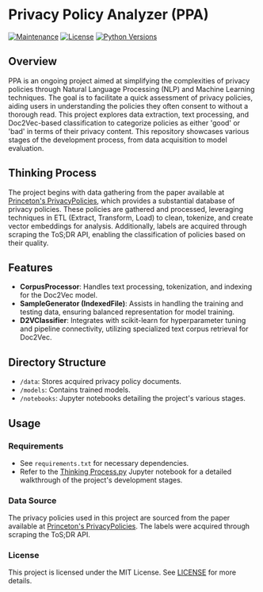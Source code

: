 # Privacy Policy Analyzer (PPA)
[![Maintenance](https://img.shields.io/maintenance/yes/2023)](https://github.com/Th3Tr00p3r/PrivacyPolicy)
[![License](https://img.shields.io/badge/license-MIT-l)](/LICENSE)
[![Python Versions](https://img.shields.io/badge/python-3.10-blue)](https://www.python.org/downloads/)

## Overview
PPA is an ongoing project aimed at simplifying the complexities of privacy policies through Natural Language Processing (NLP) and Machine Learning techniques. The goal is to facilitate a quick assessment of privacy policies, aiding users in understanding the policies they often consent to without a thorough read. This project explores data extraction, text processing, and Doc2Vec-based classification to categorize policies as either 'good' or 'bad' in terms of their privacy content. This repository showcases various stages of the development process, from data acquisition to model evaluation.

## Thinking Process
The project begins with data gathering from the paper available at [Princeton's PrivacyPolicies](https://privacypolicies.cs.princeton.edu/), which provides a substantial database of privacy policies. These policies are gathered and processed, leveraging techniques in ETL (Extract, Transform, Load) to clean, tokenize, and create vector embeddings for analysis. Additionally, labels are acquired through scraping the ToS;DR API, enabling the classification of policies based on their quality.

## Features
- **CorpusProcessor**: Handles text processing, tokenization, and indexing for the Doc2Vec model.
- **SampleGenerator (IndexedFile)**: Assists in handling the training and testing data, ensuring balanced representation for model training.
- **D2VClassifier**: Integrates with scikit-learn for hyperparameter tuning and pipeline connectivity, utilizing specialized text corpus retrieval for Doc2Vec.

## Directory Structure
- `/data`: Stores acquired privacy policy documents.
- `/models`: Contains trained models.
- `/notebooks`: Jupyter notebooks detailing the project's various stages.

## Usage
### Requirements
- See `requirements.txt` for necessary dependencies.
- Refer to the [Thinking Process.py](https://github.com/Th3Tr00p3r/PrivacyPolicy/blob/master/ppa/notebooks/Thinking%20Process.py) Jupyter notebook for a detailed walkthrough of the project's development stages.

### Data Source
The privacy policies used in this project are sourced from the paper available at [Princeton's PrivacyPolicies](https://privacypolicies.cs.princeton.edu/). The labels were acquired through scraping the ToS;DR API.

### License
This project is licensed under the MIT License. See [LICENSE](https://github.com/Th3Tr00p3r/PrivacyPolicy/blob/master/LICENSE) for more details.
